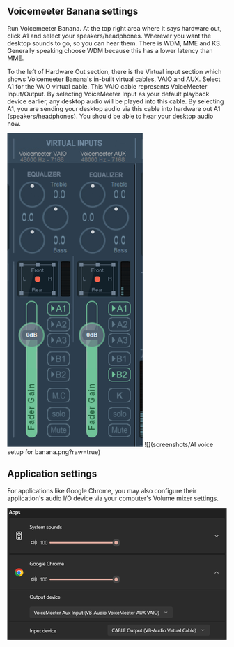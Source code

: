 ## Voicemeeter Banana settings

Run Voicemeeter Banana. At the top right area where it says hardware out, click A1 and select your speakers/headphones. Wherever you want the desktop sounds to go, so you can hear them. 
There is WDM, MME and KS. Generally speaking choose WDM because this has a lower latency than MME.

To the left of Hardware Out section, there is the Virtual input section which shows Voicemeeter Banana's in-built virtual cables, VAIO and AUX.
Select A1 for the VAIO virtual cable. This VAIO cable represents VoiceMeeter Input/Output. 
By selecting VoiceMeeter Input as your default playback device earlier, any desktop audio will be played into this cable.
By selecting A1, you are sending your desktop audio via this cable into hardware out A1 (speakers/headphones). You should be able to hear your desktop audio now.

![](screenshots/virtual_input_sect.png?raw=true)
![](screenshots/AI voice setup for banana.png?raw=true)

## Application settings

For applications like Google Chrome, you may also configure their application's audio I/O device via your computer's Volume mixer settings.

![](screenshots/chrome_audio_devices.png?raw=true)
